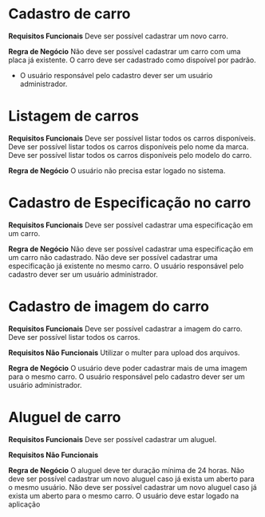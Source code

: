 # Cadastro de carro

**Requisitos Funcionais**
Deve ser possível cadastrar um novo carro.

**Regra de Negócio**
Não deve ser possível cadastrar um carro com uma placa já existente.
O carro deve ser cadastrado como dispoível por padrão.
* O usuário responsável pelo cadastro dever ser um usuário administrador.


# Listagem de carros

**Requisitos Funcionais**
Deve ser possível listar todos os carros disponíveis.
Deve ser possível listar todos os carros disponíveis pelo nome da marca.
Deve ser possível listar todos os carros disponíveis pelo modelo do carro.

**Regra de Negócio**
O usuário não precisa estar logado no sistema.

# Cadastro de Especificação no carro

**Requisitos Funcionais**
Deve ser possível cadastrar uma especificação em um carro.

**Regra de Negócio**
Não deve ser possível cadastrar uma especificação em um carro não cadastrado.
Não deve ser possível cadastrar uma especificação já existente no mesmo carro.
O usuário responsável pelo cadastro dever ser um usuário administrador.

# Cadastro de imagem do carro

**Requisitos Funcionais**
Deve ser possível cadastrar a imagem do carro.
Deve ser possível listar todos os carros.

**Requisitos Não Funcionais**
Utilizar o multer para upload dos arquivos.

**Regra de Negócio**
O usuário deve poder cadastrar mais de uma imagem para o mesmo carro.
O usuário responsável pelo cadastro dever ser um usuário administrador.

# Aluguel de carro

**Requisitos Funcionais**
Deve ser possível cadastrar um aluguel.

**Requisitos Não Funcionais**


**Regra de Negócio**
O aluguel deve ter duração mínima de 24 horas.
Não deve ser possível cadastrar um novo aluguel caso já exista um aberto para o mesmo usuário.
Não deve ser possível cadastrar um novo aluguel caso já exista um aberto para o mesmo carro.
O usuário deve estar logado na aplicação

